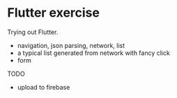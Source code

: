 # Flutter exercise

Trying out Flutter.
- navigation, json parsing, network, list
- a typical list generated from network with fancy click
- form

TODO
- upload to firebase

